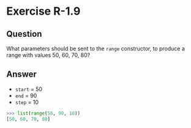 # Exercise R-1.9

## Question

What parameters should be sent to the `range` constructor, to produce a
range with values 50, 60, 70, 80?

## Answer

* `start` = 50
* `end` = 90
* `step` = 10

```python
>>> list(range(50, 90, 10))
[50, 60, 70, 80]
```
